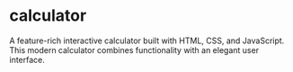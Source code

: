 # calculator
A feature-rich interactive calculator built with HTML, CSS, and JavaScript. This modern calculator combines functionality with an elegant user interface.
